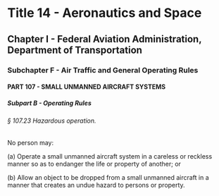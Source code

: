
# Title 14 - Aeronautics and Space
## Chapter I - Federal Aviation Administration, Department of Transportation
### Subchapter F - Air Traffic and General Operating Rules
#### PART 107 - SMALL UNMANNED AIRCRAFT SYSTEMS
##### Subpart B - Operating Rules
###### § 107.23 Hazardous operation.

No person may:

(a) Operate a small unmanned aircraft system in a careless or reckless manner so as to endanger the life or property of another; or

(b) Allow an object to be dropped from a small unmanned aircraft in a manner that creates an undue hazard to persons or property.
